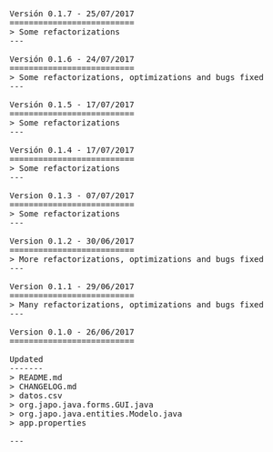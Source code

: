 <pre>

Versión 0.1.7 - 25/07/2017
==========================
> Some refactorizations
---

Versión 0.1.6 - 24/07/2017
==========================
> Some refactorizations, optimizations and bugs fixed
---

Versión 0.1.5 - 17/07/2017
==========================
> Some refactorizations
---

Versión 0.1.4 - 17/07/2017
==========================
> Some refactorizations
---

Version 0.1.3 - 07/07/2017
==========================
> Some refactorizations
---

Version 0.1.2 - 30/06/2017
==========================
> More refactorizations, optimizations and bugs fixed
---

Version 0.1.1 - 29/06/2017
==========================
> Many refactorizations, optimizations and bugs fixed
---

Version 0.1.0 - 26/06/2017
==========================

Updated
-------
> README.md
> CHANGELOG.md
> datos.csv
> org.japo.java.forms.GUI.java
> org.japo.java.entities.Modelo.java
> app.properties

---

</pre>